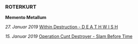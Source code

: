 ### ROTERKURT

**Memento Metallum**

*27. Januar 2019* [Within Destruction - D E A T H W I S H](wd-dw.md)

*15. Januar 2019* [Operation Cunt Destroyer - Slam Before Time](ocd-sbt.md)
